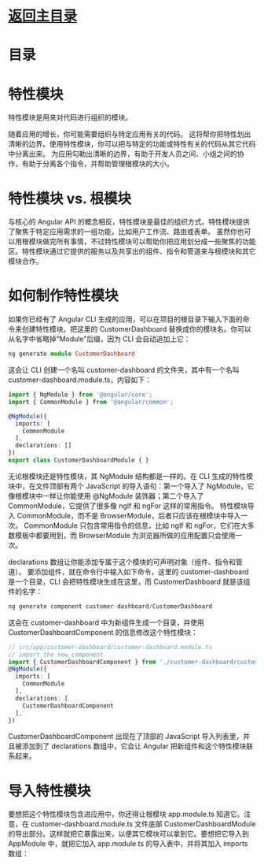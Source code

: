 # [返回主目录](Readme.md)<!-- omit in toc --> 

# 目录 <!-- omit in toc --> 


# 特性模块

特性模块是用来对代码进行组织的模块。

随着应用的增长，你可能需要组织与特定应用有关的代码。 这将帮你把特性划出清晰的边界。使用特性模块，你可以把与特定的功能或特性有关的代码从其它代码中分离出来。 为应用勾勒出清晰的边界，有助于开发人员之间、小组之间的协作，有助于分离各个指令，并帮助管理根模块的大小。

# 特性模块 vs. 根模块

与核心的 Angular API 的概念相反，特性模块是最佳的组织方式。特性模块提供了聚焦于特定应用需求的一组功能，比如用户工作流、路由或表单。 虽然你也可以用根模块做完所有事情，不过特性模块可以帮助你把应用划分成一些聚焦的功能区。特性模块通过它提供的服务以及共享出的组件、指令和管道来与根模块和其它模块合作。

# 如何制作特性模块

如果你已经有了 Angular CLI 生成的应用，可以在项目的根目录下输入下面的命令来创建特性模块。把这里的 CustomerDashboard 替换成你的模块名。你可以从名字中省略掉“Module”后缀，因为 CLI 会自动追加上它：

```ts
ng generate module CustomerDashboard
```

这会让 CLI 创建一个名叫 customer-dashboard 的文件夹，其中有一个名叫 customer-dashboard.module.ts，内容如下：
```ts
import { NgModule } from '@angular/core';
import { CommonModule } from '@angular/common';

@NgModule({
  imports: [
    CommonModule
  ],
  declarations: []
})
export class CustomerDashboardModule { }
```
无论根模块还是特性模块，其 NgModule 结构都是一样的。在 CLI 生成的特性模块中，在文件顶部有两个 JavaScript 的导入语句：第一个导入了 NgModule，它像根模块中一样让你能使用 @NgModule 装饰器；第二个导入了 CommonModule，它提供了很多像 ngIf 和 ngFor 这样的常用指令。 特性模块导入 CommonModule，而不是 BrowserModule，后者只应该在根模块中导入一次。 CommonModule 只包含常用指令的信息，比如 ngIf 和 ngFor，它们在大多数模板中都要用到，而 BrowserModule 为浏览器所做的应用配置只会使用一次。

declarations 数组让你能添加专属于这个模块的可声明对象（组件、指令和管道）。 要添加组件，就在命令行中输入如下命令，这里的 customer-dashboard 是一个目录，CLI 会把特性模块生成在这里，而 CustomerDashboard 就是该组件的名字：

```ts
ng generate component customer-dashboard/CustomerDashboard
```

这会在 customer-dashboard 中为新组件生成一个目录，并使用 CustomerDashboardComponent 的信息修改这个特性模块：

```ts
// src/app/customer-dashboard/customer-dashboard.module.ts
// import the new component
import { CustomerDashboardComponent } from './customer-dashboard/customer-dashboard.component';
@NgModule({
  imports: [
    CommonModule
  ],
  declarations: [
    CustomerDashboardComponent
  ],
})
```

CustomerDashboardComponent 出现在了顶部的 JavaScript 导入列表里，并且被添加到了 declarations 数组中，它会让 Angular 把新组件和这个特性模块联系起来。


# 导入特性模块

要想把这个特性模块包含进应用中，你还得让根模块 app.module.ts 知道它。注意，在 customer-dashboard.module.ts 文件底部 CustomerDashboardModule 的导出部分。这样就把它暴露出来，以便其它模块可以拿到它。要想把它导入到 AppModule 中，就把它加入 app.module.ts 的导入表中，并将其加入 imports 数组：

```ts
```